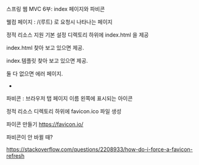 스프링 웹 MVC 6부: index 페이지와 파비콘

웰컴 페이지 : /(루트) 로 요청시 나타나는 페이지

정적 리소스 지원 기본 설정 디렉토리 하위에 index.html 을 제공

index.html 찾아 보고 있으면 제공.

index.템플릿 찾아 보고 있으면 제공.

둘 다 없으면 에러 페이지.

-

파비콘 : 브라우저 탭 페이지 이름 왼쪽에 표시되는 아이콘

정적 리소스 디렉토리 하위에 favicon.ico 파일 생성

파이콘 만들기 https://favicon.io/

파비콘이 안 바뀔 때?

https://stackoverflow.com/questions/2208933/how-do-i-force-a-favicon-refresh

